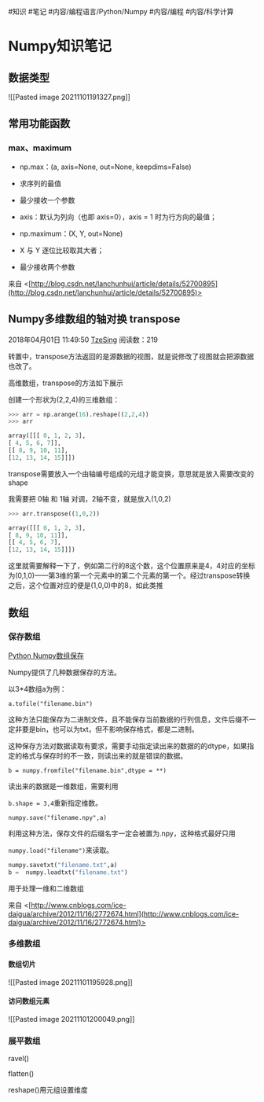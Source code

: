 #知识 
#笔记 
#内容/编程语言/Python/Numpy
#内容/编程
#内容/科学计算



# Numpy知识笔记

## 数据类型

![[Pasted image 20211101191327.png]]



## 常用功能函数

   
### max、maximum
-   np.max：(a, axis=None, out=None, keepdims=False) 

-   求序列的最值
-   最少接收一个参数
-   axis：默认为列向（也即 axis=0），axis = 1 时为行方向的最值；

-   np.maximum：(X, Y, out=None) 

-   X 与 Y 逐位比较取其大者；
-   最少接收两个参数

来自 <[http://blog.csdn.net/lanchunhui/article/details/52700895](http://blog.csdn.net/lanchunhui/article/details/52700895)>

   

## Numpy多维数组的轴对换 transpose

2018年04月01日 11:49:50 [TzeSing](https://me.csdn.net/weixin_40001181) 阅读数：219

转置中，transpose方法返回的是源数据的视图，就是说修改了视图就会把源数据也改了。

高维数组，transpose的方法如下展示

创建一个形状为(2,2,4)的三维数组：

```python
>>> arr = np.arange(16).reshape((2,2,4))
>>> arr

array([[[ 0, 1, 2, 3],
[ 4, 5, 6, 7]],
[[ 8, 9, 10, 11],
[12, 13, 14, 15]]])
```

transpose需要放入一个由轴编号组成的元组才能变换，意思就是放入需要改变的shape

我需要把 0轴 和 1轴 对调，2轴不变，就是放入(1,0,2)

```python
>>> arr.transpose((1,0,2))

array([[[ 0, 1, 2, 3],
[ 8, 9, 10, 11]],
[[ 4, 5, 6, 7],
[12, 13, 14, 15]]])
```

这里就需要解释一下了，例如第二行的8这个数，这个位置原来是4，4对应的坐标为(0,1,0)——第3维的第一个元素中的第二个元素的第一个。经过transpose转换之后，这个位置对应的便是(1,0,0)中的8，如此类推
## 数组

### 保存数组

   

[Python Numpy数组保存](http://www.cnblogs.com/ice-daigua/archive/2012/11/16/2772674.html)

 Numpy提供了几种数据保存的方法。

 以3\*4数组a为例：

`a.tofile("filename.bin")`

 这种方法只能保存为二进制文件，且不能保存当前数据的行列信息，文件后缀不一定非要是bin，也可以为txt，但不影响保存格式，都是二进制。

 这种保存方法对数据读取有要求，需要手动指定读出来的数据的的dtype，如果指定的格式与保存时的不一致，则读出来的就是错误的数据。

`b = numpy.fromfile("filename.bin",dtype = **)`

 读出来的数据是一维数组，需要利用

 `b.shape = 3,4`重新指定维数。

`numpy.save("filename.npy",a)`

 利用这种方法，保存文件的后缀名字一定会被置为.npy，这种格式最好只用

 `numpy.load("filename")`来读取。

```python
numpy.savetxt("filename.txt",a)
b =  numpy.loadtxt("filename.txt")
```

 用于处理一维和二维数组

来自 <[http://www.cnblogs.com/ice-daigua/archive/2012/11/16/2772674.html](http://www.cnblogs.com/ice-daigua/archive/2012/11/16/2772674.html)>

### 多维数组


#### 数组切片

![[Pasted image 20211101195928.png]]

#### 访问数组元素

![[Pasted image 20211101200049.png]]


   


### 展平数组

ravel()

flatten()

reshape()用元组设置维度